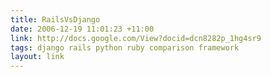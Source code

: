 ```yaml
---
title: RailsVsDjango
date: 2006-12-19 11:01:23 +11:00
link: http://docs.google.com/View?docid=dcn8282p_1hg4sr9
tags: django rails python ruby comparison framework
layout: link
---
```

